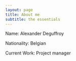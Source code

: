 ```yaml
---
layout: page
title: About me
subtitle: the essentials
---
```

Name: Alexander Deguffroy

Nationality: Belgian

Current Work: Project manager



